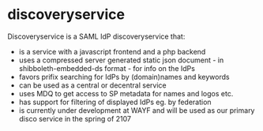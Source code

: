 # discoveryservice

Discoveryservice is a SAML IdP discoveryservice that:

- is a service with a javascript frontend and a php backend
- uses a compressed server generated static json document - in shibboleth-embedded-ds format - for info on the IdPs
- favors prifix searching for IdPs by (domain)names and keywords
- can be used as a central or decentral service
- uses MDQ to get access to SP metadata for names and logos etc.
- has support for filtering of displayed IdPs eg. by federation
- is currently under development at WAYF and will be used as our primary disco service in the spring of 2107
